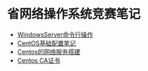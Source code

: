 # 省网络操作系统竞赛笔记

- [WindowsServer命令行操作](1w.md)
- [CentOS基础配置笔记](1c.md)
- [Centos的网络服务搭建](2c.md)
- [Centos CA证书](3c.md)
